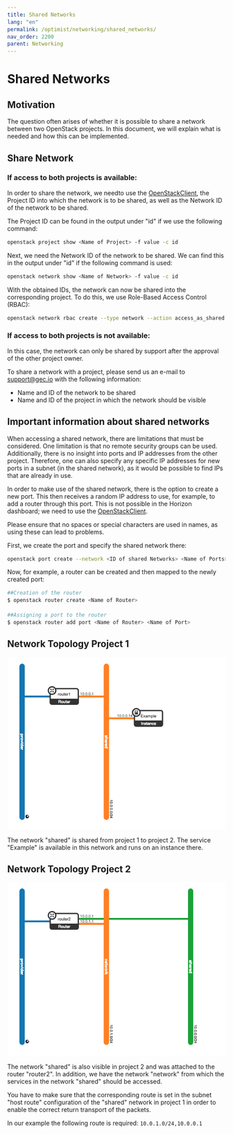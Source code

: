 ```yaml
---
title: Shared Networks
lang: "en"
permalink: /optimist/networking/shared_networks/
nav_order: 2200
parent: Networking
---
```


# Shared Networks

## Motivation

The question often arises of whether it is possible to share a network between two OpenStack projects. In this document, we will explain what is needed and how this can be implemented.

## Share Network

### If access to both projects is available:

In order to share the network, we needto use the [OpenStackClient](https://docs.openstack.org/python-openstackclient/latest/), the Project ID into which the network is to be shared, as well as the Network ID of the network to be shared.

The Project ID can be found in the output under "id" if we use the following command:

```bash
openstack project show <Name of Project> -f value -c id
```

Next, we need the Network ID of the network to be shared. We can find this in the output under "id" if the following command is used:

```bash
openstack network show <Name of Network> -f value -c id
```

With the obtained IDs, the network can now be shared into the corresponding project.
To do this, we use Role-Based Access Control (RBAC):

```bash
openstack network rbac create --type network --action access_as_shared --target-project <ID of Project> <ID of Network to share>
```

### If access to both projects is not available:

In this case, the network can only be shared by support after the approval of the other project owner.

To share a network with a project, please send us an e-mail to [support@gec.io](mailto:support@gec.io) with the following information:

- Name and ID of the network to be shared
- Name and ID of the project in which the network should be visible

## Important information about shared networks

When accessing a shared network, there are limitations that must be considered. One limitation is that no remote security groups can be used.
Additionally, there is no insight into ports and IP addresses from the other project.
Therefore, one can also specify any specific IP addresses for new ports in a subnet (in the shared network), as it would be possible to find IPs that are already in use.

In order to make use of the shared network, there is the option to create a new port. This then receives a random IP address to use, for example, to add a router through this port.
This is not possible in the Horizon dashboard; we need to use the [OpenStackClient](https://docs.openstack.org/python-openstackclient/latest/).

Please ensure that no spaces or special characters are used in names, as using these can lead to problems.

First, we create the port and specify the shared network there:

```bash
openstack port create --network <ID of shared Networks> <Name of Ports>
```

Now, for example, a router can be created and then mapped to the newly created port:

```bash
##Creation of the router
$ openstack router create <Name of Router>

##Assigning a port to the router
$ openstack router add port <Name of Router> <Name of Port>
```

## Network Topology Project 1

![](attachments/SharedNetwork1.png)

The network "shared" is shared from project 1 to project 2. The service "Example" is available in this network and runs on an instance there.

## Network Topology Project 2

![](attachments/SharedNetwork2.png)

The network "shared" is also visible in project 2 and was attached to the router "router2". In addition, we have the network "network" from which the services in the network "shared" should be accessed.

You have to make sure that the corresponding route is set in the subnet "host route" configuration of the "shared" network in project 1 in order to enable the correct return transport of the packets.

In our example the following route is required: `10.0.1.0/24,10.0.0.1`
